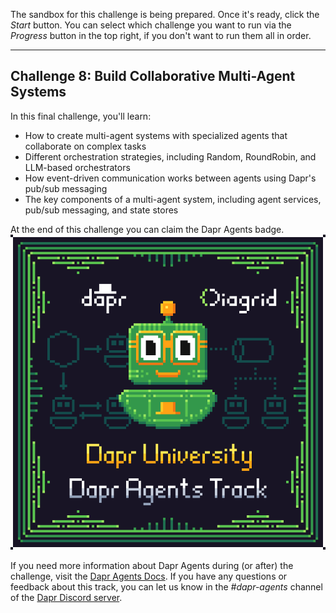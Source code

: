The sandbox for this challenge is being prepared. Once it's ready, click the *Start* button. You can select which challenge you want to run via the *Progress* button in the top right, if you don't want to run them all in order.

---

## Challenge 8: Build Collaborative Multi-Agent Systems

In this final challenge, you'll learn:

- How to create multi-agent systems with specialized agents that collaborate on complex tasks
- Different orchestration strategies, including Random, RoundRobin, and LLM-based orchestrators
- How event-driven communication works between agents using Dapr's pub/sub messaging
- The key components of a multi-agent system, including agent services, pub/sub messaging, and state stores

At the end of this challenge you can claim the Dapr Agents badge.
![Dapr University Dapr Agents badge](https://github.com/diagrid-labs/dapr-university-instruqt/blob/main/dapr-agents/8-multi-agent-coordination/Diagrid-Dapr-Uni-Agents_x500.png?raw=true)

If you need more information about Dapr Agents during (or after) the challenge, visit the [Dapr Agents Docs](https://v1-16.docs.dapr.io/developing-applications/dapr-agents/). If you have any questions or feedback about this track, you can let us know in the *#dapr-agents* channel of the [Dapr Discord server](https://bit.ly/dapr-discord).
